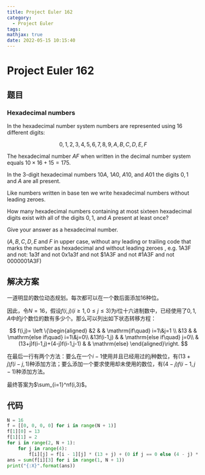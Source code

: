 ```yaml
---
title: Project Euler 162
category:
  - Project Euler
tags:
mathjax: true
date: 2022-05-15 10:15:40
---
```


<escape><!-- more --></escape>

# Project Euler 162

## 题目

### Hexadecimal numbers

In  the hexadecimal number system numbers are represented using $16$ different digits:

$$0,1,2,3,4,5,6,7,8,9,A,B,C,D,E,F$$

The hexadecimal number $AF$ when written in the decimal number system equals $10\times 16+15=175$.

In the $3$-digit hexadecimal numbers $10A$, $1A0$, $A10$, and $A01$ the digits $0,1$ and $A$ are all present.

Like numbers written in base ten we write hexadecimal numbers without leading zeroes.

How many hexadecimal numbers containing at most sixteen hexadecimal digits exist with all of the digits $0,1$, and $A$ present at least once?

Give your answer as a hexadecimal number.

($A,B,C,D,E$ and $F$ in upper case, without any leading or trailing code that marks the number as hexadecimal and without leading zeroes , e.g. 1A3F and not: 1a3f and not 0x1a3f and not $1A3F and not #1A3F and not 0000001A3F)

## 解决方案

一道明显的数位动态规划。每次都可以在一个数后面添加16种位。

因此，令$N=16$，假设$f(i,j)(i\ge 1,0\le j\le3)$为$i$位十六进制数中，已经使用了$0,1,A$中的$j$个数位的数有多少个。那么可以列出如下状态转移方程：

$$
f(i,j)=
\left \{\begin{aligned}
  &2  & & \mathrm{if\quad} i=1\&j=1 \\
  &13 & & \mathrm{else if\quad} i=1\&j=0\\
  &13f(i-1,j) & & \mathrm{else if\quad} j=0\\
  &(13+j)f(i-1,j)+(4-j)f(i-1,j-1) & & \mathrm{else}
\end{aligned}\right.
$$

在最后一行有两个方法：要么在一个$i-1$使用并且已经用过的$j$种数位，有$(13+j)f(i-j,1)$种添加方法；要么添加一个要求使用却未使用的数位，有$(4-j)f(i-1,j-1)$种添加方法。

最终答案为$\sum_{i=1}^nf(i,3)$。

## 代码

```py
N = 16
f = [[0, 0, 0, 0] for i in range(N + 1)]
f[1][0] = 13
f[1][1] = 2
for i in range(2, N + 1):
    for j in range(4):
        f[i][j] = f[i - 1][j] * (13 + j) + (0 if j == 0 else (4 - j) * f[i - 1][j - 1])
ans = sum(f[i][3] for i in range(1, N + 1))
print("{:X}".format(ans))

```
